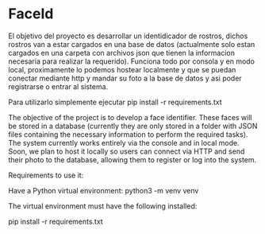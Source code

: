 # FaceId

El objetivo del proyecto es desarrollar un identidicador de rostros, dichos rostros van a estar cargados en una base de datos (actualmente solo estan cargados en una carpeta con archivos json que tienen la informacion necesaria para realizar la requerido). Funciona todo por consola y en modo local, proximamente lo podemos hostear localmente y que se puedan conectar mediante http y mandar su foto a la base de datos y asi poder registrarse o entrar al sistema.

Para utilizarlo simplemente ejecutar pip install -r requirements.txt


The objective of the project is to develop a face identifier. These faces will be stored in a database (currently they are only stored in a folder with JSON files containing the necessary information to perform the required tasks). The system currently works entirely via the console and in local mode. Soon, we plan to host it locally so users can connect via HTTP and send their photo to the database, allowing them to register or log into the system.

Requirements to use it:

Have a Python virtual environment:
python3 -m venv venv

The virtual environment must have the following installed:

pip install -r requirements.txt
